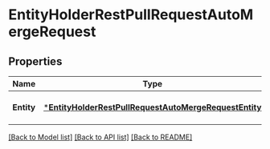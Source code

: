 # EntityHolderRestPullRequestAutoMergeRequest

## Properties
Name | Type | Description | Notes
------------ | ------------- | ------------- | -------------
**Entity** | [***EntityHolderRestPullRequestAutoMergeRequestEntity**](EntityHolderRestPullRequestAutoMergeRequest_entity.md) |  | [optional] [default to null]

[[Back to Model list]](../README.md#documentation-for-models) [[Back to API list]](../README.md#documentation-for-api-endpoints) [[Back to README]](../README.md)

